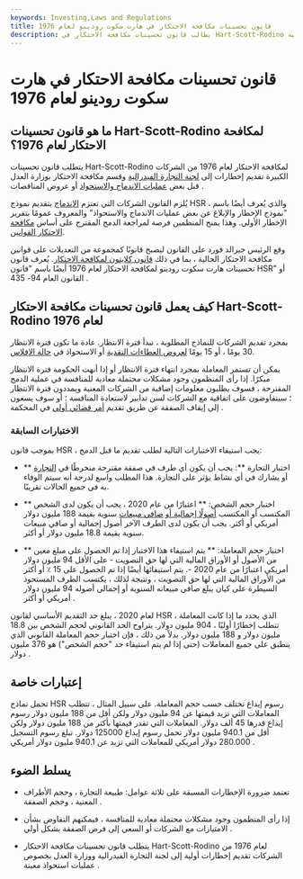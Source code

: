 ```yaml
---
keywords: Investing,Laws and Regulations
title: قانون تحسينات مكافحة الاحتكار في هارت سكوت رودينو لعام 1976
description: يطالب قانون تحسينات مكافحة الاحتكار في Hart-Scott-Rodino لعام 1976 الشركات الكبيرة بتقديم تقرير قبل إتمام عرض الدمج أو الاستحواذ أو المناقصة.
---
```


# قانون تحسينات مكافحة الاحتكار في هارت سكوت رودينو لعام 1976
## ما هو قانون تحسينات Hart-Scott-Rodino لمكافحة الاحتكار لعام 1976؟

يتطلب قانون تحسينات Hart-Scott-Rodino لمكافحة الاحتكار لعام 1976 من الشركات الكبيرة تقديم إخطارات إلى [لجنة التجارة الفيدرالية](/ftc) وقسم مكافحة الاحتكار بوزارة العدل قبل بعض [عمليات الاندماج والاستحواذ](/mergersandacquisitions) أو عروض المناقصات .

يُلزم القانون الشركات التي تعتزم [الاندماج](/merger) بتقديم نموذج HSR ، والذي يُعرف أيضًا باسم "نموذج الإخطار والإبلاغ عن بعض عمليات الاندماج والاستحواذ" والمعروف عمومًا بتقرير الإخطار الأولي. وهذا يمنح المنظمين فرصة لمراجعة الدمج المقترح على أساس [مكافحة الاحتكار القوانين](/antitrust).

وقع الرئيس جيرالد فورد على القانون ليصبح قانونًا كمجموعة من التعديلات على قوانين مكافحة الاحتكار الحالية ، بما في ذلك [قانون كلايتون لمكافحة الاحتكار](/clayton-antitrust-act). يُعرف قانون تحسينات هارت سكوت رودينو لمكافحة الاحتكار لعام 1976 أيضًا باسم "قانون HSR" أو القانون العام 94- 435 .

## كيف يعمل قانون تحسينات مكافحة الاحتكار Hart-Scott-Rodino لعام 1976

بمجرد تقديم الشركات للنماذج المطلوبة ، تبدأ فترة الانتظار. عادة ما تكون فترة الانتظار 30 يومًا ، أو 15 يومًا [لعروض العطاءات النقدية](/tenderoffer) أو الاستحواذ في [حالة الإفلاس](/bankruptcy).

يمكن أن تستمر المعاملة بمجرد انتهاء فترة الانتظار أو إذا أنهت الحكومة فترة الانتظار مبكرًا. إذا رأى المنظمون وجود مشكلات محتملة معادية للمنافسة في عملية الدمج المقترحة ، فسوف يطلبون معلومات إضافية من الشركات المعنية ويمددون فترة الانتظار ؛ سيتفاوضون على اتفاقية مع الشركات لسن تدابير لاستعادة المنافسة ؛ أو سوف يسعون إلى إيقاف الصفقة عن طريق تقديم [أمر قضائي أولي](/injunction) في المحكمة .

### الاختبارات السابقة

بموجب قانون HSR ، يجب استيفاء الاختبارات التالية لطلب تقديم ما قبل الدمج:

- ** اختبار التجارة **: يجب أن يكون أي طرف في صفقة مقترحة منخرطًا في [التجارة](/commerce) أو يشارك في أي نشاط يؤثر على التجارة. هذا المطلب واسع لدرجة أنه سيتم الوفاء به في جميع الحالات تقريبًا.

- ** اختبار حجم الشخص: ** اعتبارًا من عام 2020 ، يجب أن يكون لدى الشخص المكتسب أو المكتسب [أصولًا إجمالية أو](/asset) [صافي مبيعات](/netsales) سنوية بقيمة 188 مليون دولار أمريكي أو أكثر. يجب أن يكون لدى الطرف الآخر أصول إجمالية أو صافي مبيعات سنوية بقيمة 18.8 مليون دولار أو أكثر.

- ** اختبار حجم المعاملة: ** يتم استيفاء هذا الاختبار إذا تم الحصول على مبلغ معين من الأصول أو الأوراق المالية التي لها حق التصويت - على الأقل 94 مليون دولار أمريكي اعتبارًا من عام 2020 -. يتم استيفائها أيضًا إذا تم الحصول على 15 ٪ أو أكثر من الأوراق المالية التي لها حق التصويت ، ونتيجة لذلك ، يكتسب الطرف المستحوذ السيطرة على كيان يبلغ صافي مبيعاته السنوية أو إجمالي أصوله 94 مليون دولار أمريكي أو أكثر .

لعام 2020 ، يبلغ حد التقديم الأساسي لقانون HSR ، الذي يحدد ما إذا كانت المعاملة تتطلب إخطارًا أوليًا ، 904 مليون دولار. يتراوح الحد القانوني لحجم الشخص بين 18.8 مليون دولار و 188 مليون دولار. بدلاً من ذلك ، فإن اختبار حجم المعاملة القانوني الذي ينطبق على جميع المعاملات (حتى إذا لم يتم استيفاء حد "حجم الشخص") هو 376 مليون دولار .

## إعتبارات خاصة

تحمل نماذج HSR رسوم إيداع تختلف حسب حجم المعاملة. على سبيل المثال ، تتطلب المعاملات التي تزيد قيمتها عن 94 مليون دولار ولكن أقل من 188 مليون دولار رسوم إيداع قدرها 45 ألف دولار. المعاملات التي تقدر قيمتها بأكثر من 188 مليون دولار ولكن أقل من 940.1 مليون دولار تحمل رسوم إيداع 125000 دولار. تبلغ رسوم التسجيل 280.000 دولار أمريكي للمعاملات التي تزيد عن 940.1 مليون دولار أمريكي .

## يسلط الضوء

- تعتمد ضرورة الإخطارات المسبقة على ثلاثة عوامل: طبيعة التجارة ، وحجم الأطراف المعنية ، وحجم الصفقة .

- إذا رأى المنظمون وجود مشكلات محتملة معادية للمنافسة ، فيمكنهم التفاوض بشأن الامتيازات مع الشركات أو السعي إلى فرض الصفقة بشكل أولي .

- يتطلب قانون تحسينات مكافحة الاحتكار Hart-Scott-Rodino لعام 1976 من الشركات تقديم إخطارات أولية إلى لجنة التجارة الفيدرالية ووزارة العدل بخصوص عمليات استحواذ معينة .

